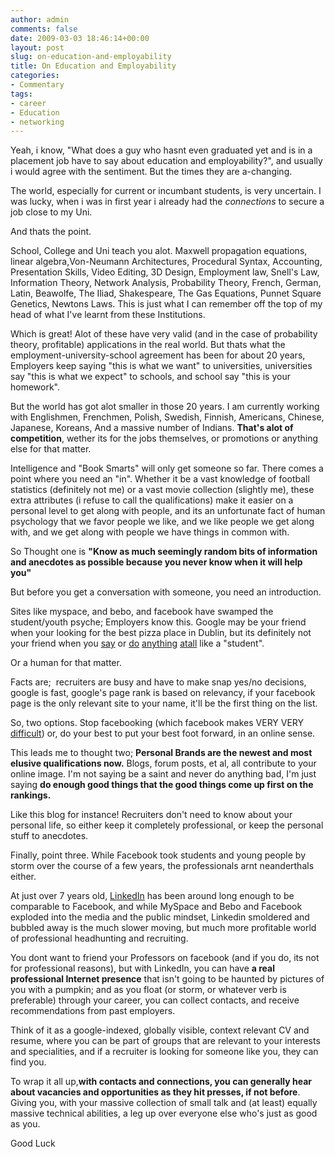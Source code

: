 ```yaml
---
author: admin
comments: false
date: 2009-03-03 18:46:14+00:00
layout: post
slug: on-education-and-employability
title: On Education and Employability
categories:
- Commentary
tags:
- career
- Education
- networking
---
```


Yeah, i know, "What does a guy who hasnt even graduated yet and is in a placement job have to say about education and employability?", and usually i would agree with the sentiment. But the times they are a-changing.

The world, especially for current or incumbant students, is very uncertain. I was lucky, when i was in first year i already had the _connections_ to secure a job close to my Uni.

And thats the point.

School, College and Uni teach you alot. Maxwell propagation equations, linear algebra,Von-Neumann Architectures, Procedural Syntax, Accounting, Presentation Skills, Video Editing, 3D Design, Employment law, Snell's Law, Information Theory, Network Analysis, Probability Theory, French, German, Latin, Beawolfe, The Iliad, Shakespeare, The Gas Equations, Punnet Square Genetics, Newtons Laws. This is just what I can remember off the top of my head of what I've learnt from these Institutions.

Which is great! Alot of these have very valid (and in the case of probability theory, profitable) applications in the real world. But thats what the employment-university-school agreement has been for about 20 years, Employers keep saying "this is what we want" to universities, universities say "this is what we expect" to schools, and school say "this is your homework".

But the world has got alot smaller in those 20 years. I am currently working with Englishmen, Frenchmen, Polish, Swedish, Finnish, Americans, Chinese, Japanese, Koreans, And a massive number of Indians. **That's alot of competition**, wether its for the jobs themselves, or promotions or anything else for that matter.

Intelligence and "Book Smarts" will only get someone so far. There comes a point where you need an "in". Whether it be a vast knowledge of football statistics (definitely not me) or a vast movie collection (slightly me), these extra attributes (i refuse to call the qualifications) make it easier on a personal level to get along with people, and its an unfortunate fact of human psychology that we favor people we like, and we like people we get along with, and we get along with people we have things in common with.

So Thought one is **"Know as much seemingly random bits of information and anecdotes as possible because you never know when it will help you"**

But before you get a conversation with someone, you need an introduction.

Sites like myspace, and bebo, and facebook have swamped the student/youth psyche; Employers know this. Google may be your friend when your looking for the best pizza place in Dublin, but its definitely not your friend when you [say](http://engtech.wordpress.com/2007/01/18/ottawa-employees-fired-because-of-facebook/) or [do](http://chuckgallagher.wordpress.com/2009/02/26/facebook-photos-and-firing-nurses-fired-for-posting-cell-phone-pictures-to-facebook-comments-by-ethics-speaker-chuck-gallagher/) [anything](http://howtosplitanatom.com/the-news/jeffrey-spanierman-fired-for-myspace-page/) [atall](http://www.belfasttelegraph.co.uk/lifestyle/technology-gadgets/facebook-can-ruin-your-life-and-so-can-myspace-bebo-13384229.html) like a "student".

Or a human for that matter.

Facts are;  recruiters are busy and have to make snap yes/no decisions, google is fast, google's page rank is based on relevancy, if your facebook page is the only relevant site to your name, it'll be the first thing on the list.

So, two options. Stop facebooking (which facebook makes VERY VERY [difficult](http://www.nytimes.com/2008/02/11/technology/11facebook.html)) or, do your best to put your best foot forward, in an online sense.

This leads me to thought two; **Personal Brands are the newest and most elusive qualifications now.** Blogs, forum posts, et al, all contribute to your online image. I'm not saying be a saint and never do anything bad, I'm just saying **do enough good things that the good things come up first on the rankings.**

Like this blog for instance! Recruiters don't need to know about your personal life, so either keep it completely professional, or keep the personal stuff to anecdotes.

Finally, point three. While Facebook took students and young people by storm over the course of a few years, the professionals arnt neanderthals either.

At just over 7 years old, [LinkedIn](http://www.linkedin.com) has been around long enough to be comparable to Facebook, and while MySpace and Bebo and Facebook exploded into the media and the public mindset, Linkedin smoldered and bubbled away is the much slower moving, but much more profitable world of professional headhunting and recruiting.

You dont want to friend your Professors on facebook (and if you do, its not for professional reasons), but with LinkedIn, you can have **a real professional Internet presence** that isn't going to be haunted by pictures of you with a pumpkin; and as you float (or storm, or whatever verb is preferable) through your career, you can collect contacts, and receive recommendations from past employers.

Think of it as a google-indexed, globally visible, context relevant CV and resume, where you can be part of groups that are relevant to your interests and specialities, and if a recruiter is looking for someone like you, they can find you.

To wrap it all up,**with contacts and connections, you can generally hear about vacancies and opportunities as they hit presses, if not before**. Giving you, with your massive collection of small talk and (at least) equally massive technical abilities, a leg up over everyone else who's just as good as you.

Good Luck
